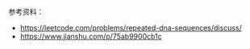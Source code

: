参考资料：

+ https://leetcode.com/problems/repeated-dna-sequences/discuss/
+ https://www.jianshu.com/p/75ab9900cb1c